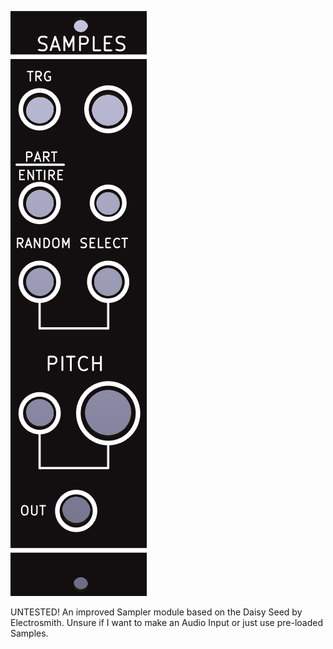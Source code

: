 ![](https://raw.githubusercontent.com/Fihdi/Eurorack/refs/heads/main/SimpleSampler/Samples-Front.png)

UNTESTED! An improved Sampler module based on the Daisy Seed by Electrosmith. Unsure if I want to make an Audio Input or just use pre-loaded Samples.
